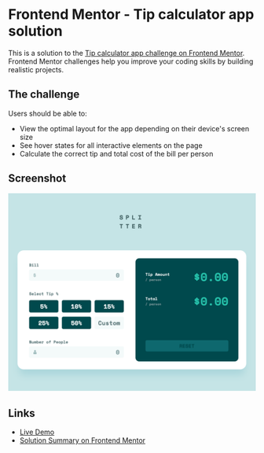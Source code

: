 # Frontend Mentor - Tip calculator app solution

This is a solution to the [Tip calculator app challenge on Frontend Mentor](https://www.frontendmentor.io/challenges/tip-calculator-app-ugJNGbJUX). Frontend Mentor challenges help you improve your coding skills by building realistic projects.

## The challenge

Users should be able to:

- View the optimal layout for the app depending on their device's screen size
- See hover states for all interactive elements on the page
- Calculate the correct tip and total cost of the bill per person

## Screenshot

![screenshot](https://raw.githubusercontent.com/bgrapes/frontendmentor-projects/master/tip-calculator/screenshot.png)

## Links

- [Live Demo](https://bgrapes-tip-calculator.surge.sh/)
- [Solution Summary on Frontend Mentor](https://www.frontendmentor.io/solutions/tip-calculator-3EEctWRYa)
